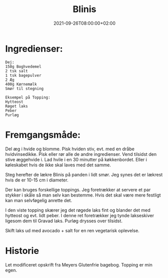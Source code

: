 ﻿---
title: "Blinis"
date: 2021-09-26T08:00:00+02:00
draft: false
---
# Ingredienser:

	Dej:
	150g Boghvedemel
	2 tsk salt
	1 tsk bagepulver
	2 Æg
	400g Kærnemælk
	Smør til stegning

	Eksempel på Topping:
	Hytteost
	Røget laks
	Peber
	Purløg

# Fremgangsmåde:

Del æg i hvide og blomme. Pisk hviden stiv, evt. med en dråbe hvidvinsedikke. Pisk eller rør alle de andre ingredienser.
Vend tilsidst den stive æggehvide i. Lad hvile i en 30 minutter på køkkenbordet. Eller i køleskabet hvis de ikke skal laves
med det samme.

Steg herefter de lækre Blinis på panden i lidt smør. Jeg synes det er lækrest hvis de er 10-15 cm i diameter.

Der kan bruges forskellige toppings. Jeg foretrækker at servere et par stykker i skåle så man selv kan bestemme.
Hvis det skal være mere festligt kan man selvføgelig anrette det.

I den viste topping skærer jeg det røgede laks fint og blander det med hytteost og evt. lidt peber.
I denne ret foretrækker jeg tynde lakseskiver ligesom dem til Gravad laks. Purløg drysses over tilsidst.

Skift laks ud med avocado + salt for en ren vegetarisk oplevelse.

# Historie

Let modificeret opskrift fra Meyers Glutenfrie bagebog. Topping er min egen.